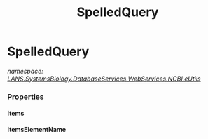 ﻿---
title: SpelledQuery
---

# SpelledQuery
_namespace: [LANS.SystemsBiology.DatabaseServices.WebServices.NCBI.eUtils](N-LANS.SystemsBiology.DatabaseServices.WebServices.NCBI.eUtils.html)_






### Properties

#### Items

#### ItemsElementName

